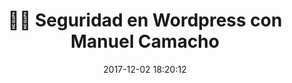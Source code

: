 ---
author_profile: false
title: "👨‍🏫 Seguridad en Wordpress con Manuel Camacho"
description: "🔐 Seguridad en Wordpress con Manuel Camacho"
excerpt: "🔐 Seguridad en Wordpress con Manuel Camacho"
header:
  video:
    id: LcquoWC_HY4
    provider: youtube
comments: false
date: 2017-12-02 18:20:12
tags:
# Autor, Editorial, Temática, Tipo de Música
- Manuel Camacho
categories:
- Videotutorial Wordpress
- Videotutorial Seguridad
sidebar:
- title: "Menú Videotutoriales"
  nav: vtuto
---